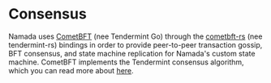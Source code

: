 # Consensus

Namada uses [CometBFT](https://github.com/cometbft/cometbft/) (nee Tendermint Go) through the [cometbft-rs](https://github.com/heliaxdev/tendermint-rs) (nee tendermint-rs) bindings in order to provide peer-to-peer transaction gossip, BFT consensus, and state machine replication for Namada's custom state machine. CometBFT implements the Tendermint consensus algorithm, which you can read more about [here](https://arxiv.org/abs/1807.04938).